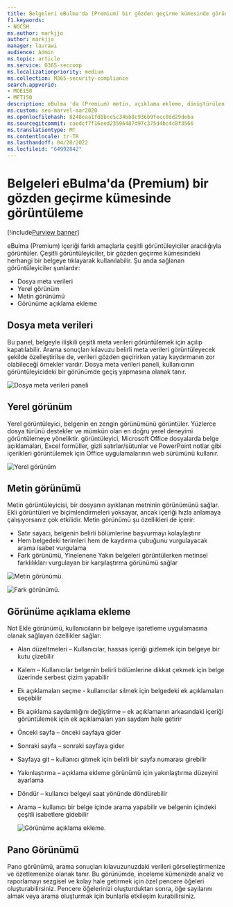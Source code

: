 ```yaml
---
title: Belgeleri eBulma'da (Premium) bir gözden geçirme kümesinde görüntüleme
f1.keywords:
- NOCSH
ms.author: markjjo
author: markjjo
manager: laurawi
audience: Admin
ms.topic: article
ms.service: O365-seccomp
ms.localizationpriority: medium
ms.collection: M365-security-compliance
search.appverid:
- MOE150
- MET150
description: eBulma 'da (Premium) metin, açıklama ekleme, dönüştürülen veya yerel görünüm gibi içeriği nasıl görüntüleyebileceğinizi seçin.
ms.custom: seo-marvel-mar2020
ms.openlocfilehash: 8248eaa1fd8bce5c34bb8c936b9fecc0dd29deba
ms.sourcegitcommit: caedcf7f16eed23596487d97c375d4bc4c8f3566
ms.translationtype: MT
ms.contentlocale: tr-TR
ms.lasthandoff: 04/20/2022
ms.locfileid: "64992842"
---
```

# <a name="view-documents-in-a-review-set-in-ediscovery-premium"></a>Belgeleri eBulma'da (Premium) bir gözden geçirme kümesinde görüntüleme

[!include[Purview banner](../includes/purview-rebrand-banner.md)]

eBulma (Premium) içeriği farklı amaçlarla çeşitli görüntüleyiciler aracılığıyla görüntüler. Çeşitli görüntüleyiciler, bir gözden geçirme kümesindeki herhangi bir belgeye tıklayarak kullanılabilir. Şu anda sağlanan görüntüleyiciler şunlardır:

- Dosya meta verileri
- Yerel görünüm
- Metin görünümü
- Görünüme açıklama ekleme

## <a name="file-metadata"></a>Dosya meta verileri

Bu panel, belgeyle ilişkili çeşitli meta verileri görüntülemek için açılıp kapatılabilir. Arama sonuçları kılavuzu belirli meta verileri görüntüleyecek şekilde özelleştirilse de, verileri gözden geçirirken yatay kaydırmanın zor olabileceği örnekler vardır. Dosya meta verileri paneli, kullanıcının görüntüleyicideki bir görünümde geçiş yapmasına olanak tanır.

![Dosya meta verileri paneli
](../media/Reviewimage2.png)

## <a name="native-view"></a>Yerel görünüm

Yerel görüntüleyici, belgenin en zengin görünümünü görüntüler. Yüzlerce dosya türünü destekler ve mümkün olan en doğru yerel deneyimi görüntülemeye yöneliktir. görüntüleyici, Microsoft Office dosyalarda belge açıklamaları, Excel formüller, gizli satırlar/sütunlar ve PowerPoint notlar gibi içerikleri görüntülemek için Office uygulamalarının web sürümünü kullanır.

![Yerel görünüm
](../media/Reviewimage3.png)

## <a name="text-view"></a>Metin görünümü

Metin görüntüleyicisi, bir dosyanın ayıklanan metninin görünümünü sağlar. Ekli görüntüleri ve biçimlendirmeleri yoksayar, ancak içeriği hızla anlamaya çalışıyorsanız çok etkilidir. Metin görünümü şu özellikleri de içerir:

- Satır sayacı, belgenin belirli bölümlerine başvurmayı kolaylaştırır
- Hem belgedeki terimleri hem de kaydırma çubuğunu vurgulayacak arama isabet vurgulama
- Fark görünümü, Yinelenene Yakın belgeleri görüntülerken metinsel farklılıkları vurgulayan bir karşılaştırma görünümü sağlar

![Metin görünümü.](../media/Reviewimage4.png)

![Fark görünümü.](../media/Reviewimage5.png)

## <a name="annotate-view"></a>Görünüme açıklama ekleme

Not Ekle görünümü, kullanıcıların bir belgeye işaretleme uygulamasına olanak sağlayan özellikler sağlar:

- Alan düzeltmeleri – Kullanıcılar, hassas içeriği gizlemek için belgeye bir kutu çizebilir
- Kalem – Kullanıcılar belgenin belirli bölümlerine dikkat çekmek için belge üzerinde serbest çizim yapabilir
- Ek açıklamaları seçme - kullanıcılar silmek için belgedeki ek açıklamaları seçebilir
- Ek açıklama saydamlığını değiştirme – ek açıklamanın arkasındaki içeriği görüntülemek için ek açıklamaları yarı saydam hale getirir
- Önceki sayfa – önceki sayfaya gider
- Sonraki sayfa – sonraki sayfaya gider
- Sayfaya git – kullanıcı gitmek için belirli bir sayfa numarası girebilir
- Yakınlaştırma – açıklama ekleme görünümü için yakınlaştırma düzeyini ayarlama
- Döndür – kullanıcı belgeyi saat yönünde döndürebilir
- Arama – kullanıcı bir belge içinde arama yapabilir ve belgenin içindeki çeşitli isabetlere gidebilir

  ![Görünüme açıklama ekleme.](../media/Reviewimage1.png)

## <a name="dashboard-view"></a>Pano Görünümü

Pano görünümü, arama sonuçları kılavuzunuzdaki verileri görselleştirmenize ve özetlemenize olanak tanır. Bu görünümde, inceleme kümenizde analiz ve raporlamayı sezgisel ve kolay hale getirmek için özel pencere öğeleri oluşturabilirsiniz. Pencere öğelerinizi oluşturduktan sonra, öğe sayılarını almak veya arama oluşturmak için bunlarla etkileşim kurabilirsiniz.
